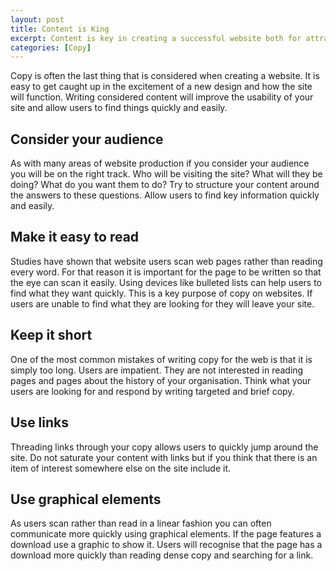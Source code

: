 ```yaml
--- 
layout: post
title: Content is King
excerpt: Content is key in creating a successful website both for attracting visitors and good search engine rankings.
categories: [Copy]
---
```

Copy is often the last thing that is considered when creating a website. It is easy to get caught up in the excitement of a new design and how the site will function. Writing considered content will improve the usability of your site and allow users to find things quickly and easily.

## Consider your audience

As with many areas of website production if you consider your audience you will be on the right track. Who will be visiting the site? What will they be doing? What do you want them to do? Try to structure your content around the answers to these questions. Allow users to find key information quickly and easily. 

## Make it easy to read

Studies have shown that website users scan web pages rather than reading every word. For that reason it is important for the page to be written so that the eye can scan it easily. Using devices like bulleted lists can help users to find what they want quickly. This is a key purpose of copy on websites. If users are unable to find what they are looking for they will leave your site.

## Keep it short

One of the most common mistakes of writing copy for the web is that it is simply too long. Users are impatient. They are not interested in reading pages and pages about the history of your organisation. Think what your users are looking for and respond by writing targeted and brief copy.

## Use links

Threading links through your copy allows users to quickly jump around the site. Do not saturate your content with links but if you think that there is an item of interest somewhere else on the site include it. 

## Use graphical elements

As users scan rather than read in a linear fashion you can often communicate more quickly using graphical elements. If the page features a download use a graphic to show it. Users will recognise that the page has a download more quickly than reading dense copy and searching for a link.
